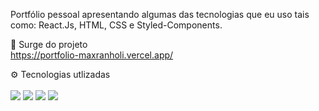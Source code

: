 Portfólio pessoal apresentando algumas das tecnologias que eu uso tais como: React.Js, HTML, CSS e Styled-Components.

🔗 Surge do projeto
<br>
https://portfolio-maxranholi.vercel.app/

⚙ Tecnologias utlizadas
<br></br>
<img src="https://img.shields.io/badge/React-20232A?style=for-the-badge&logo=react&logoColor=61DAFB" />
<img src="https://img.shields.io/badge/HTML5-E34F26?style=for-the-badge&logo=html5&logoColor=white" />
<img src="https://img.shields.io/badge/CSS3-1572B6?style=for-the-badge&logo=css3&logoColor=white" />
<img src="https://img.shields.io/badge/styled--components-DB7093?style=for-the-badge&logo=styled-components&logoColor=white" />
